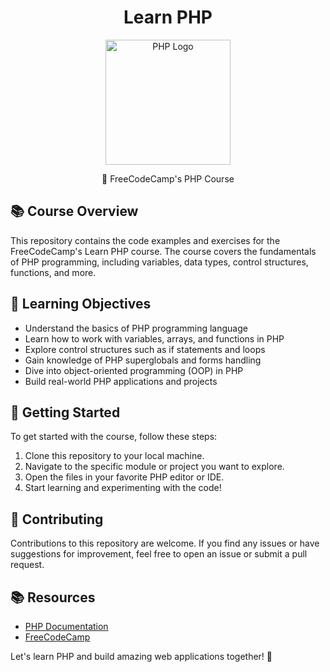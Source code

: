 <h1 align="center">Learn PHP</h1>

<p align="center">
  <img src="php-logo.png" alt="PHP Logo" width="200">
</p>

<p align="center">🚀 FreeCodeCamp's PHP Course</p>

## 📚 Course Overview

This repository contains the code examples and exercises for the FreeCodeCamp's Learn PHP course. The course covers the fundamentals of PHP programming, including variables, data types, control structures, functions, and more.

## 🎯 Learning Objectives

- Understand the basics of PHP programming language
- Learn how to work with variables, arrays, and functions in PHP
- Explore control structures such as if statements and loops
- Gain knowledge of PHP superglobals and forms handling
- Dive into object-oriented programming (OOP) in PHP
- Build real-world PHP applications and projects

## 🚀 Getting Started

To get started with the course, follow these steps:

1. Clone this repository to your local machine.
2. Navigate to the specific module or project you want to explore.
3. Open the files in your favorite PHP editor or IDE.
4. Start learning and experimenting with the code!

## 📝 Contributing

Contributions to this repository are welcome. If you find any issues or have suggestions for improvement, feel free to open an issue or submit a pull request.

## 📚 Resources

- [PHP Documentation](https://www.php.net/manual/en/index.php)
- [FreeCodeCamp](https://www.freecodecamp.org/)

Let's learn PHP and build amazing web applications together! 🎉
